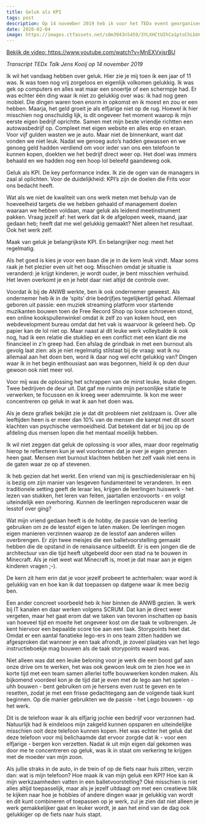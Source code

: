 ```yaml
---
title: Geluk als KPI
tags: post
description: Op 14 november 2019 heb ik voor het TEDx event georganiseerd door de ANWB gesproken over hoe je van geluk een KPI kunt maken. Je kunt de talk hier terugkijken of het hele verhaal zelf lezen.
date: 2020-02-04
image: https://images.ctfassets.net/s0m3943n5459/3YLXHCtUIhCa1ptoChLbUC/add33a75e56c7eb7bbe58b13fb648588/0
---
```

<a href="https://www.youtube.com/watch?v=MnEXVxjsrBU" target="_blank" class="embedly-card" data-card-width="100%" data-card-controls="0">Bekijk de video: https://www.youtube.com/watch?v=MnEXVxjsrBU</a>


*Transcript TEDx Talk Jens Kooij op 14 november 2019*

Ik wil het vandaag hebben over geluk. Hier zie je mij toen ik een jaar of 11 was. Ik was toen nog vrij zorgeloos en eigenlijk volkomen gelukkig. Ik was gek op computers en alles wat maar een snoertje of een schermpje had. Er was echter één ding waar ik niet zo gelukkig over was: ik had nog geen mobiel. Die dingen waren toen enorm in opkomst en ik moest en zou er een hebben. Maarja, het geld groeit je als elfjarige niet op de rug. Hoewel ik hier misschien nog onschuldig lijk, is dit ongeveer het moment waarop ik mijn eerste eigen bedrijf oprichtte. Samen met mijn beste vriendje richtten een autowasbedrijf op. Compleet met eigen website en alles erop en eraan. Voor vijf gulden wasten we je auto. Maar niet de binnenkant, want dat vonden we niet leuk. Nadat we genoeg auto’s hadden gewassen en we genoeg geld hadden verdiend om voor ieder van ons een telefoon te kunnen kopen, doekten we het bedrijf direct weer op. Het doel was immers behaald en we hadden nog een hoop lol beleefd gaandeweg ook.


Geluk als KPI. De key performance index. Ik zie de ogen van de managers in zaal al oplichten. Voor de duidelijkheid: KPI’s zijn de doelen die Frits voor ons bedacht heeft.


Wat als we niet de kwaliteit van ons werk meten met behulp van de hoeveelheid targets die we hebben gehaald of management doelen waaraan we hebben voldaan, maar geluk als leidend meetinstrument pakken. Vraag jezelf af: het werk dat ik de afgelopen week, maand, jaar gedaan heb; heeft dat me wel gelukkig gemaakt? Niet alleen het resultaat. Ook het werk zelf.


Maak van geluk je belangrijkste KPI. En belangrijker nog: meet het regelmatig.


Als het goed is kies je voor een baan die je in de kern leuk vindt. Maar soms raak je het plezier even uit het oog. Misschien omdat je situatie is veranderd: je krijgt kinderen, je wordt ouder, je bent misschien verhuisd. Het leven overkomt je en je hebt daar niet altijd de controle over.


Voordat ik bij de ANWB werkte, ben ik ook ondernemer geweest. Als ondernemer heb ik in de ‘spits’ drie bedrijfjes tegelijkertijd gehad. Allemaal geboren uit passie: een muziek streaming platform voor startende muzikanten bouwen toen de Free Record Shop op losse schroeven stond, een online kookspullenwinkel omdat ik zelf zo van koken houd, een webdevelopment bureau omdat dat het vak is waarvoor ik geleerd heb. Op papier kan de lol niet op. Maar naast al dit leuke werk volleybalde ik ook nog, had ik een relatie die stukliep en een conflict met een klant die me financieel in z’n greep had. Een afslag de grindbak in met een burnout als gevolg laat zien: als je niet regelmatig stilstaat bij de vraag: wat ik nu allemaal aan het doen ben, word ik daar nog wel echt gelukkig van?
Dingen waar ik in het begin enthousiast aan was begonnen, hield ik op den duur gewoon ook niet meer vol.

Voor mij was de oplossing het schrappen van de minst leuke, leuke dingen. Twee bedrijven de deur uit. Dat gaf me ruimte mijn personlijke sitatie te verwerken, te focussen en ik kreeg weer ademruimte. Ik kon me weer concentreren op geluk in wat ik aan het doen was.


Als je deze grafiek bekijkt zie je dat dit probleem niet zeldzaam is. Over alle leeftijden heen is er meer dan 10% van de mensen die kampt met dit soort klachten van psychische vermoeidheid. Dat betekent dat er bij jou op de afdeling dus mensen lopen die het mentaal moeilijk hebben.

Ik wil niet zeggen dat geluk de oplossing is voor alles, maar door regelmatig hierop te reflecteren kun je wel voorkomen dat je over je eigen grenzen heen gaat. Mensen met burnout klachten hebben het zelf vaak niet eens in de gaten waar ze op af stevenen.


Ik heb gezien dat het werkt. Een vriend van mij is geschiedenisleraar en hij is bezig om zijn manier van lesgeven fundamenteel te veranderen.
In een traditionele setting geeft de leraar les, krijgen de leerlingen huiswerk - het lezen van stukken, het leren van feiten, jaartallen enzovoorts - en volgt uiteindelijk een overhoring. Kunnen de leerlingen reproduceren waar de lesstof over ging?

Wat mijn vriend gedaan heeft is de hobby, de passie van de leerling gebruiken om ze de lesstof eigen te laten maken. De leerlingen mogen eigen manieren verzinnen waarop ze de lesstof aan anderen willen overbrengen. Er zijn twee meisjes die een balletvoorstelling gemaakt hebben die de opstand in de renaissance uitbeeldt. Er is een jongen die de architectuur van die tijd heeft uitgebeeld door een stad na te bouwen in Minecraft. Als je niet weet wat Minecraft is, moet je dat maar aan je eigen kinderen vragen ;-).


De kern zit hem erin dat je voor jezelf probeert te achterhalen: waar word ik gelukkig van en hoe kan ik dat toepassen op datgene waar ik mee bezig ben.


Een ander concreet voorbeeld heb ik hier binnen de ANWB gezien. Ik werk bij IT kanalen en daar werken volgens SCRUM. Dat kan je direct weer vergeten, maar het gaat erom dat we taken van tevoren inschatten op basis van hoeveel tijd en moeite het ongeveer kost om die taak te volbrengen. Je kent hiervoor een bepaalde score toe aan een taak. Storypoints heet dat. Omdat er een aantal fanatieke lego-ers in ons team zitten hadden we afgesproken dat wanneer je een taak afrondt, je zoveel plaatjes van het lego instructieboekje mag bouwen als de taak storypoints waard was.

Niet alleen was dat een leuke beloning voor je werk die een boost gaf aan onze drive om te werken, het was ook gewoon leuk om te zien hoe we in korte tijd met een team samen allerlei toffe bouwwerken konden maken. Als bijkomend voordeel kon je de tijd dat je even met de lego aan het spelen - uhh bouwen - bent gebruiken om je hersens even rust te geven en te resetten, zodat je met een frisse gedachtegang aan de volgende taak kunt beginnen. Op die manier gebruikten we de passie - het Lego bouwen - op het werk.


Dit is de telefoon waar ik als elfjarig jochie een bedrijf voor verzonnen had. Natuurlijk had ik eindeloos mijn zakgeld kunnen opsparen en uiteindelijke misschien ooit deze telefoon kunnen kopen. Het was echter het geluk dat deze telefoon voor mij belichaamde dat ervoor zorgde dat ik - voor een elfjarige - bergen kon verzetten. Nadat ik uit mijn eigen dal gekomen was door me te concentreren op geluk, was ik in staat om verkering te krijgen met de moeder van mijn zoon.

Als jullie straks in de auto, in de trein of op de fiets naar huis zitten, verzin dan: wat is mijn telefoon? Hoe maak ik van mijn geluk een KPI? Hoe kan ik mijn werkzaamheden vatten in een balletvoorstelling? Oké misschien is niet alles altijd toepasselijk, maar als je jezelf uitdaagt om met een creatieve blik te kijken naar hoe je hobbies of andere dingen waar je gelukkig van wordt en dit kunt combineren of toepassen op je werk, zul je zien dat niet alleen je werk gemakkelijker gaat en leuker wordt, je aan het eind van de dag ook gelukkiger op de fiets naar huis stapt. 

